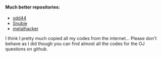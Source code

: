 #### Much better repositories:
- [xdd44](https://github.com/xdd44-utopia/acm/blob/master/740.cpp)
- [Snubie](https://github.com/Snubie/CityU_OJ/tree/main)
- [metalhacker](https://github.com/metalhacker/CityU-OJ/tree/master)

I think I pretty much copied all my codes from the internet... Please don't behave as I did though you can find almost all the codes for the OJ questions on github.
